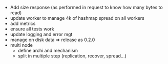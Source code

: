 * Add size response (as performed in request to know how many bytes to read)
* update worker to manage 4k of hashmap spread on all workers
* add metrics
* ensure all tests work
* update logging and error mgt
* manage on disk data => release as 0.2.0
* multi node
  * define archi and mechanism
  * split in multiple step (replication, recover, spread...)
